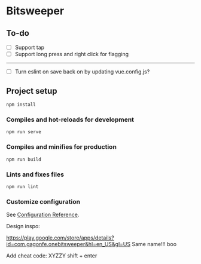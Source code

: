 # Bitsweeper

## To-do
- [ ] Support tap
- [ ] Support long press and right click for flagging

---
- [ ] Turn eslint on save back on by updating vue.config.js?




## Project setup
```
npm install
```

### Compiles and hot-reloads for development
```
npm run serve
```

### Compiles and minifies for production
```
npm run build
```

### Lints and fixes files
```
npm run lint
```

### Customize configuration
See [Configuration Reference](https://cli.vuejs.org/config/).


Design inspo:

https://play.google.com/store/apps/details?id=com.gagonfe.onebitsweeper&hl=en_US&gl=US
Same name!!! boo


Add cheat code: XYZZY shift + enter
